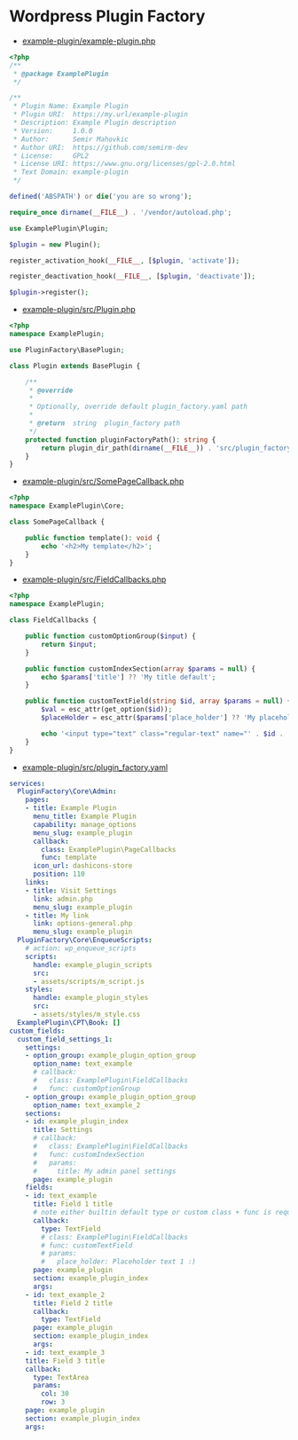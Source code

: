 # Wordpress Plugin Factory

* [example-plugin/example-plugin.php](https://github.com/semirm-dev/wp-plugin-factory/blob/master/example-plugin/example-plugin.php)
```php
<?php
/**
 * @package ExamplePlugin
 */

/** 
 * Plugin Name: Example Plugin
 * Plugin URI:  https://my.url/example-plugin
 * Description: Example Plugin description
 * Version:     1.0.0
 * Author:      Semir Mahovkic
 * Author URI:  https://github.com/semirm-dev
 * License:     GPL2
 * License URI: https://www.gnu.org/licenses/gpl-2.0.html
 * Text Domain: example-plugin
 */

defined('ABSPATH') or die('you are so wrong');

require_once dirname(__FILE__) . '/vendor/autoload.php';

use ExamplePlugin\Plugin;

$plugin = new Plugin();

register_activation_hook(__FILE__, [$plugin, 'activate']);

register_deactivation_hook(__FILE__, [$plugin, 'deactivate']);

$plugin->register();
```

* [example-plugin/src/Plugin.php](https://github.com/semirm-dev/wp-plugin-factory/blob/master/example-plugin/src/Plugin.php)
```php
<?php
namespace ExamplePlugin;

use PluginFactory\BasePlugin;

class Plugin extends BasePlugin {

    /**
     * @override
     * 
     * Optionally, override default plugin_factory.yaml path
     *
     * @return  string  plugin_factory path
     */
    protected function pluginFactoryPath(): string {
        return plugin_dir_path(dirname(__FILE__)) . 'src/plugin_factory.yaml';
    }
}
```

* [example-plugin/src/SomePageCallback.php](https://github.com/semirm-dev/wp-plugin-factory/blob/master/example-plugin/src/SomePageCallback.php)
```php
<?php
namespace ExamplePlugin\Core;

class SomePageCallback {

    public function template(): void {
        echo '<h2>My template</h2>';
    }
}
```

* [example-plugin/src/FieldCallbacks.php](https://github.com/semirm-dev/wp-plugin-factory/blob/master/example-plugin/src/FieldCallbacks.php)
```php
<?php
namespace ExamplePlugin;

class FieldCallbacks {

    public function customOptionGroup($input) {
        return $input;
    }

    public function customIndexSection(array $params = null) {
        echo $params['title'] ?? 'My title default';
    }

    public function customTextField(string $id, array $params = null) {
        $val = esc_attr(get_option($id));
        $placeHolder = esc_attr($params['place_holder'] ?? 'My placeholder default');

        echo '<input type="text" class="regular-text" name="' . $id . '" value="' . $val . '" placeholder="' . $placeHolder . '"/>';
    }
}
```

* [example-plugin/src/plugin_factory.yaml](https://github.com/semirm-dev/wp-plugin-factory/blob/master/example-plugin/src/plugin_factory.yaml)
```yaml
services:
  PluginFactory\Core\Admin:
    pages:
    - title: Example Plugin
      menu_title: Example Plugin
      capability: manage_options
      menu_slug: example_plugin
      callback:
        class: ExamplePlugin\PageCallbacks
        func: template
      icon_url: dashicons-store
      position: 110
    links:
    - title: Visit Settings
      link: admin.php
      menu_slug: example_plugin
    - title: My link
      link: options-general.php
      menu_slug: example_plugin
  PluginFactory\Core\EnqueueScripts:
    # action: wp_enqueue_scripts
    scripts:
      handle: example_plugin_scripts
      src:
      - assets/scripts/m_script.js
    styles:
      handle: example_plugin_styles
      src:
      - assets/styles/m_style.css
  ExamplePlugin\CPT\Book: []
custom_fields:
  custom_field_settings_1:
    settings:
    - option_group: example_plugin_option_group
      option_name: text_example
      # callback:
      #   class: ExamplePlugin\FieldCallbacks
      #   func: customOptionGroup
    - option_group: example_plugin_option_group
      option_name: text_example_2
    sections:
    - id: example_plugin_index
      title: Settings
      # callback:
      #   class: ExamplePlugin\FieldCallbacks
      #   func: customIndexSection
      #   params: 
      #     title: My admin panel settings
      page: example_plugin
    fields:
    - id: text_example
      title: Field 1 title
      # note either builtin default type or custom class + func is required
      callback:
        type: TextField
        # class: ExamplePlugin\FieldCallbacks
        # func: customTextField
        # params:
        #   place_holder: Placeholder text 1 :)
      page: example_plugin
      section: example_plugin_index
      args:
    - id: text_example_2
      title: Field 2 title
      callback:
        type: TextField
      page: example_plugin
      section: example_plugin_index
      args:
    - id: text_example_3
    title: Field 3 title
    callback:
      type: TextArea
      params:
        col: 30
        row: 3
    page: example_plugin
    section: example_plugin_index
    args:
```